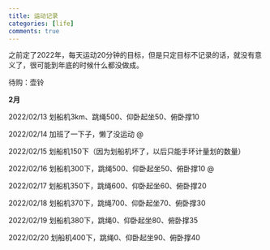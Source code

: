 ```yaml
---
title: 运动记录
categories: [life]
comments: true
---
```


之前定了2022年，每天运动20分钟的目标，但是只定目标不记录的话，就没有意义了，很可能到年底的时候什么都没做成。

待购：壶铃

**2月**

2022/02/13 划船机3km、跳绳500、仰卧起坐50、俯卧撑10

2022/02/14 加班了一下子，懒了没运动 @

2022/02/15 划船机150下（因为划船机坏了，以后只能手环计量划的数量）

2022/02/16 划船机300下，跳绳500、仰卧起坐50、俯卧撑10 @

2022/02/17 划船机350下，跳绳600、仰卧起坐60、俯卧撑20

2022/02/18 划船机370下，跳绳700、仰卧起坐70、俯卧撑30

2022/02/19 划船机380下，跳绳0、仰卧起坐80、俯卧撑35
 
2022/02/20 划船机400下，跳绳0、仰卧起坐90、俯卧撑40
